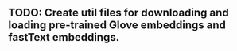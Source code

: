 ## TODO: Create util files for downloading and loading pre-trained Glove embeddings and fastText embeddings.